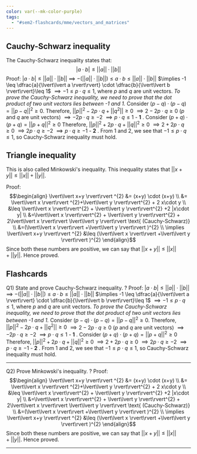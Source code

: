 ```yaml
---
color: var(--mk-color-purple)
tags:
  - "#sem2-flashcards/mme/vectors_and_matrices"
---
```


## Cauchy-Schwarz inequality
The Cauchy-Schwarz inequality states that:$$|a\cdot b| \leq \lvert\lvert a \rvert\rvert \cdot \lvert\lvert b \rvert\rvert $$
Proof:
$|a \cdot b| \leq \lvert\lvert a \rvert\rvert\cdot \lvert\lvert b \rvert\rvert$ $\implies$ $-(\lvert\lvert a \rvert\rvert\cdot \lvert\lvert b \rvert\rvert)\leq a\cdot b \leq \lvert\lvert a \rvert\rvert\cdot \lvert\lvert b \rvert\rvert$
$\implies -1 \leq \dfrac{a}{\lvert\lvert a \rvert\rvert} \cdot \dfrac{b}{\lvert\lvert b \rvert\rvert}\leq 1$
$\implies -1\leq p\cdot q\leq 1$, where $p$ and $q$ are unit vectors.
*To prove the Cauchy-Schwarz inequality, we need to prove that the dot product of two unit vectors lies between -1 and 1.*
Consider $(p-q)\cdot(p-q)=\lvert\lvert p-q \rvert\rvert^{2} \geq 0$.
Therefore, $\lvert\lvert p \rvert\rvert^{2}-2p\cdot q+\lvert\lvert q^{2} \rvert\rvert\geq 0$
$\implies 2-2p\cdot q \geq 0$ ($p$ and $q$ are unit vectors)
$\implies -2p\cdot q \geq -2$
$\implies p\cdot q \leq 1$ - **1**
.
Consider $(p+q)\cdot(p+q) = \lvert\lvert p+q \rvert\rvert^{2}\geq 0$
Therefore, $\lvert\lvert p \rvert\rvert^{2} +2p\cdot q+\lvert\lvert q \rvert\rvert^{2}\geq 0$
$\implies 2+2p\cdot q \geq 0$
$\implies 2p\cdot q \geq -2$
$\implies p \cdot q \geq -1$ - **2**
.
From 1 and 2, we see that $-1 \leq p \cdot q \leq 1$, so Cauchy-Schwarz inequality must hold.


## Triangle inequality
This is also called Minkowski's inequality. This inequality states that $\lvert\lvert x+y \rvert\rvert \leq \lvert\lvert  x \rvert\rvert+\lvert\lvert y \rvert\rvert$.

Proof:
$$\begin{align}
\lvert\lvert x+y \rvert\rvert ^{2} &= (x+y) \cdot (x+y) \\
&= \lvert\lvert x \rvert\rvert ^{2}+\lvert\lvert y \rvert\rvert^{2} + 2 x\cdot y \\
&\leq \lvert\lvert x \rvert\rvert^{2} + \lvert\lvert y \rvert\rvert^{2} +2 |x\cdot y| \\
&=\lvert\lvert x \rvert\rvert^{2} + \lvert\lvert y \rvert\rvert^{2} + 2\lvert\lvert x \rvert\rvert \lvert\lvert y \rvert\rvert \text{ (Cauchy-Schwarz)}  \\
&=(\lvert\lvert x \rvert\rvert +\lvert\lvert y \rvert\rvert )^{2} \\    \implies \lvert\lvert x+y \rvert\rvert ^{2} &\leq (\lvert\lvert x \rvert\rvert +\lvert\lvert y \rvert\rvert )^{2}
\end{align}$$
Since both these numbers are positive, we can say that $\lvert\lvert x+y \rvert\rvert \leq \lvert\lvert x \rvert\rvert+\lvert\lvert y \rvert\rvert$. Hence proved.









## Flashcards
Q1) State and prove Cauchy-Schwarz inequality.
?
Proof:
$|a \cdot b| \leq \lvert\lvert a \rvert\rvert\cdot \lvert\lvert b \rvert\rvert$ $\implies$ $-(\lvert\lvert a \rvert\rvert\cdot \lvert\lvert b \rvert\rvert)\leq a\cdot b \leq \lvert\lvert a \rvert\rvert\cdot \lvert\lvert b \rvert\rvert$
$\implies -1 \leq \dfrac{a}{\lvert\lvert a \rvert\rvert} \cdot \dfrac{b}{\lvert\lvert b \rvert\rvert}\leq 1$
$\implies -1\leq p\cdot q\leq 1$, where $p$ and $q$ are unit vectors.
*To prove the Cauchy-Schwarz inequality, we need to prove that the dot product of two unit vectors lies between -1 and 1.*
Consider $(p-q)\cdot(p-q)=\lvert\lvert p-q \rvert\rvert^{2} \geq 0$.
Therefore, $\lvert\lvert p \rvert\rvert^{2}-2p\cdot q+\lvert\lvert q^{2} \rvert\rvert\geq 0$
$\implies 2-2p\cdot q \geq 0$ ($p$ and $q$ are unit vectors)
$\implies -2p\cdot q \geq -2$
$\implies p\cdot q \leq 1$ - **1**
.
Consider $(p+q)\cdot(p+q) = \lvert\lvert p+q \rvert\rvert^{2}\geq 0$
Therefore, $\lvert\lvert p \rvert\rvert^{2} +2p\cdot q+\lvert\lvert q \rvert\rvert^{2}\geq 0$
$\implies 2+2p\cdot q \geq 0$
$\implies 2p\cdot q \geq -2$
$\implies p \cdot q \geq -1$ - **2**
.
From 1 and 2, we see that $-1 \leq p \cdot q \leq 1$, so Cauchy-Schwarz inequality must hold.
<div style='border-top: 1px solid; width: 100%; margin-top:3px; margin-bottom: 0px;'></div>

Q2) Prove Minkowski's inequality.
?
Proof:
$$\begin{align}
\lvert\lvert x+y \rvert\rvert ^{2} &= (x+y) \cdot (x+y) \\
&= \lvert\lvert x \rvert\rvert ^{2}+\lvert\lvert y \rvert\rvert^{2} + 2 x\cdot y \\
&\leq \lvert\lvert x \rvert\rvert^{2} + \lvert\lvert y \rvert\rvert^{2} +2 |x\cdot y| \\
&=\lvert\lvert x \rvert\rvert^{2} + \lvert\lvert y \rvert\rvert^{2} + 2\lvert\lvert x \rvert\rvert \lvert\lvert y \rvert\rvert \text{ (Cauchy-Schwarz)}  \\
&=(\lvert\lvert x \rvert\rvert +\lvert\lvert y \rvert\rvert )^{2} \\    \implies \lvert\lvert x+y \rvert\rvert ^{2} &\leq (\lvert\lvert x \rvert\rvert +\lvert\lvert y \rvert\rvert )^{2}
\end{align}$$
Since both these numbers are positive, we can say that $\lvert\lvert x+y \rvert\rvert \leq \lvert\lvert x \rvert\rvert+\lvert\lvert y \rvert\rvert$. Hence proved.
<div style='border-top: 1px solid; width: 100%; margin-top:3px; margin-bottom: 0px;'></div>